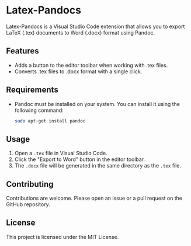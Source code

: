# Latex-Pandocs

Latex-Pandocs is a Visual Studio Code extension that allows you to export LaTeX (.tex) documents to Word (.docx) format using Pandoc.

## Features

- Adds a button to the editor toolbar when working with .tex files.
- Converts .tex files to .docx format with a single click.

## Requirements

- Pandoc must be installed on your system. You can install it using the following command:
  ```sh
  sudo apt-get install pandoc
  ```
## Usage

1. Open a `.tex` file in Visual Studio Code.
2. Click the "Export to Word" button in the editor toolbar.
3. The `.docx` file will be generated in the same directory as the `.tex` file.

## Contributing

Contributions are welcome. Please open an issue or a pull request on the GitHub repository.

## License

This project is licensed under the MIT License.